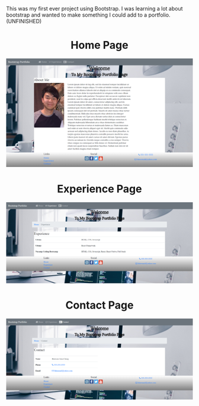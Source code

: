 This was my first ever project using Bootstrap. I was learning a lot about bootstrap and wanted to make something I could add to a portfolio. (UNFINISHED)

<h1 align="center"> Home Page </h1>

![](images/home.png)

<h1 align="center"> Experience Page </h1>

![](images/experience.png)

<h1 align="center"> Contact Page </h1>

![](images/contact.png)
